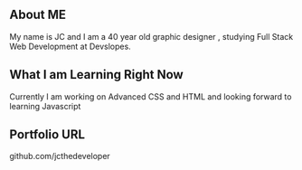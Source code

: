 ## About ME

My name is JC and I am a 40 year old graphic designer , studying Full Stack Web Development at Devslopes.


## What I am Learning Right Now

Currently I am working on Advanced CSS and HTML and looking forward to learning Javascript


## Portfolio URL
github.com/jcthedeveloper